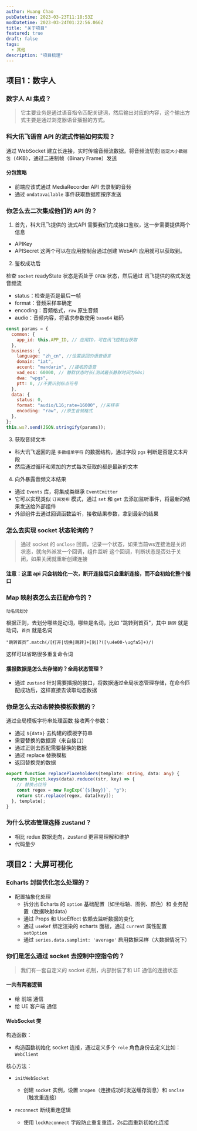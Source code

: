 ```yaml
---
author: Huang Chao
pubDatetime: 2023-03-23T11:18:53Z
modDatetime: 2023-03-24T01:22:56.066Z
title: "关于项目"
featured: true
draft: false
tags:
  - 其他
description: "项目梳理"
---
```


## 项目1：数字人

### 数字人 AI 集成？

> 它主要业务是通过语音指令匹配关键词，然后输出对应的内容，这个输出方式主要是通过浏览器语音播报的方式。

### 科大讯飞语音 API 的流式传输如何实现？

通过 WebSocket 建立长连接，实时传输音频流数据。将音频流切割 `固定大小数据包`（4KB），通过二进制帧（Binary Frame）发送

#### 分包策略

- 前端应该式通过 MediaRecorder API 去录制的音频
- 通过 `ondatavailable` 事件获取数据库按序发送

### 你怎么去二次集成他们的 API 的？

1. 首先，科大讯飞提供的 流式API 需要我们完成接口鉴权，这一步需要提供两个信息

- APIKey
- APISecret
  这两个可以在应用控制台通过创建 WebAPI 应用就可以获取到。

2. 鉴权成功后

检查 `socket` readyState 状态是否处于 `OPEN` 状态，然后通过 讯飞提供的格式发送音频流

- status：检查是否是最后一帧
- format：音频采样率确定
- encoding：音频格式，`raw` 原生音频
- audio：音频内容，将请求参数使用 `base64` 编码

```js
const params = {
  common: {
    app_id: this.APP_ID, // 应用ID，可在讯飞控制台获取
  },
  business: {
    language: "zh_cn", //设置返回的语音语言
    domain: "iat",
    accent: "mandarin", //接收的语音
    vad_eos: 60000, // 静默状态时长(测试最长静默时间为60s)
    dwa: "wpgs",
    ptt: 0, //不要识别标点符号
  },
  data: {
    status: 0,
    format: "audio/L16;rate=16000", //采样率
    encoding: "raw", //原生音频格式
  },
};
this.ws?.send(JSON.stringify(params));
```

3. 获取音频文本

- 科大讯飞返回的是 `多数组单字符` 的数据结构，通过字段 `pgs` 判断是否是文本片段
- 然后通过循环和累加的方式每次获取的都是最新的文本

4. 向外暴露音频文本结果

- 通过 `Events` 库，将集成类继承 `EventEmitter`
- 它可以实现类似 `订阅发布` 模式，通过 `set` 和 `get` 去添加监听事件，将最新的结果发送给外部组件
- 外部组件去通过回调函数监听，接收结果参数，拿到最新的结果

### 怎么去实现 socket 状态轮询的？

> 通过 socket 的 `onClose` 回调，记录一个状态，如果当前ws连接池是关闭状态，就向外派发一个回调，组件监听
> 这个回调，判断状态是否处于关闭，如果关闭就重新创建连接

#### 注意：这里 api 只会初始化一次，断开连接后只会重新连接，而不会初始化整个接口

### Map 映射表怎么去匹配命令的？

`动名词划分`

根据正则，去划分哪些是动词，哪些是名词，比如 "跳转到首页"，其中 `跳转` 就是动词，`首页` 就是名词

```regexp
"跳转首页”.match(/[打开|切换|跳转]+[到]?([\u4e00-\ugfa5]+)/)
```

这样可以省略很多重复命令词

#### 播报数据是怎么去存储的？全局状态管理？

- 通过 `zustand`
  针对需要播报的接口，将数据通过全局状态管理存储，在命令匹配成功后，这样直接去读取动态数据

### 你是怎么去动态替换模板数据的？

通过全局模板字符串处理函数
接收两个参数：

- 通过 `${data}` 去构建的模板字符串
- 需要替换的数据源（来自接口）
- 通过正则去匹配需要替换的数据
- 通过 replace 替换模板
- 返回替换完的数据

```ts
export function replacePlaceholders(template: string, data: any) {
  return Object.keys(data).reduce((str, key) => {
    // 替换占位符
    const regex = new RegExp(`{${key}}`, "g");
    return str.replace(regex, data[key]);
  }, template);
}
```

### 为什么状态管理选择 zustand？

- 相比 redux 数据走向，zustand 更容易理解和维护
- 代码量少

## 项目2：大屏可视化

### Echarts 封装优化怎么处理的？

- 配置抽象化处理
  - 拆分出 Echarts 的 `option` 基础配置（如坐标轴、图例、颜色）和 业务配置（数据映射data）
  - 通过 Props 和 UseEffect 依赖去监听数据的变化
  - 通过 `useRef` 绑定渲染的 echarts 面板，通过 `current` 属性配置 `setOption`
  - 通过 `series.data.samplint: 'average'` 启用数据采样（大数据情况下）

### 你们是怎么通过 socket 去控制中控指令的？

> 我们有一套自定义的 socket 机制，内部封装了和 UE 通信的连接状态

#### 一共有两套逻辑

- 给 前端 通信
- 给 UE 客户端 通信

#### WebSocket 类

构造函数：

- 构造函数初始化 socket 连接，通过定义多个 `role` 角色身份去定义比如：`WebClient`

核心方法：

- `initWebSocket`

  - 创建 `socket` 实例，设置 `onopen`（连接成功时发送缓存消息）和 `onclse`（触发重连接）

- `reconnect` 断线重连逻辑
  - 使用 `lockReconnect` 字段防止重复重连，2s后面重新初始化连接
